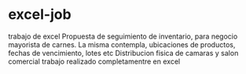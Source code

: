 # excel-job
trabajo de excel
Propuesta de seguimiento de inventario, para negocio mayorista de carnes.
La misma contempla, ubicaciones de productos, fechas de vencimiento, lotes etc
Distribucion fisica de camaras y salon comercial
trabajo realizado completamentre en excel

